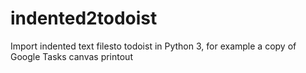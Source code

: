 # indented2todoist
Import indented text filesto todoist in Python 3, for example a copy of Google Tasks canvas printout
